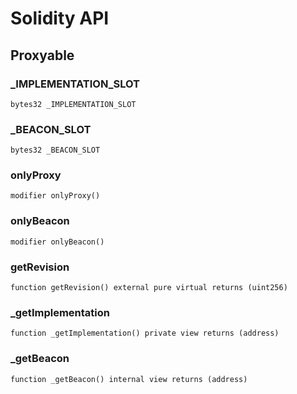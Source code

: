 # Solidity API

## Proxyable

### _IMPLEMENTATION_SLOT

```solidity
bytes32 _IMPLEMENTATION_SLOT
```

### _BEACON_SLOT

```solidity
bytes32 _BEACON_SLOT
```

### onlyProxy

```solidity
modifier onlyProxy()
```

### onlyBeacon

```solidity
modifier onlyBeacon()
```

### getRevision

```solidity
function getRevision() external pure virtual returns (uint256)
```

### _getImplementation

```solidity
function _getImplementation() private view returns (address)
```

### _getBeacon

```solidity
function _getBeacon() internal view returns (address)
```

